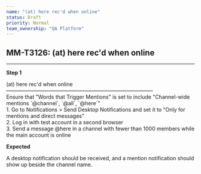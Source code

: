 ```yaml
---
name: "(at) here rec'd when online"
status: Draft
priority: Normal
team_ownership: "QA Platform"
---
```


## MM-T3126: (at) here rec'd when online

---

**Step 1**

(at) here rec'd when online\
————————————————————————————\
Ensure that "Words that Trigger Mentions" is set to include "Channel-wide mentions \`@channel\`, \`@all\`, \`@here\`"\
1\. Go to Notifications > Send Desktop Notifications and set it to "Only for mentions and direct messages"\
2\. Log in with test account in a second browser\
3\. Send a message @here in a channel with fewer than 1000 members while the main account is online

**Expected**

A desktop notification should be received, and a mention notification should show up beside the channel name.
